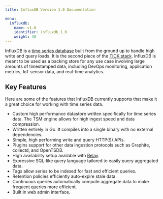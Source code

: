 ```yaml
---
title: InfluxDB Version 1.0 Documentation

menu:
  influxdb:
    name: v1.0
    identifier: influxdb_1_0
    weight: 40
---
```


InfluxDB is a [time series database](https://en.wikipedia.org/wiki/Time_series_database) built from the ground up to handle high write and query loads.
It is the second piece of the
[TICK stack](https://influxdata.com/time-series-platform/).
InfluxDB is meant to be used as a backing store for any use case involving large amounts of timestamped data, including DevOps monitoring, application metrics, IoT sensor data, and real-time analytics.

## Key Features

Here are some of the features that InfluxDB currently supports that make it a great choice for working with time series data.

* Custom high performance datastore written specifically for time series data.
The TSM engine allows for high ingest speed and data compression.
* Written entirely in Go.
It compiles into a single binary with no external dependencies.
* Simple, high performing write and query HTTP(S) APIs.
* Plugins support for other data ingestion protocols such as Graphite, collectd, and OpenTSDB.
* High availability setup available with [Relay](/influxdb/v1.0/high_availability/relay/).
* Expressive SQL-like query language tailored to easily query aggregated data.
* Tags allow series to be indexed for fast and efficient queries.
* Retention policies efficiently auto-expire stale data.
* Continuous queries automatically compute aggregate data to make frequent queries more efficient.
* Built in web admin interface.
